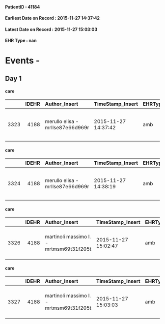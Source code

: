 
#### PatientID : 41184
#### Earliest Date on Record : 2015-11-27 14:37:42
#### Latest Date on Record : 2015-11-27 15:03:03
#### EHR Type : nan

# Events - 

## Day 1

#### care
|      |   IDEHR | Author_Insert                    | TimeStamp_Insert    | EHRType   |   PatientID |   IDGESTIONE_AUSILI |   opt_annulla_consegna | ds_note_x   | dt_Ric_consegna     | opt_ausilio                             |
|-----:|--------:|:---------------------------------|:--------------------|:----------|------------:|--------------------:|-----------------------:|:------------|:--------------------|:----------------------------------------|
| 3323 |    4188 | merullo elisa - mrllse87e66d969r | 2015-11-27 14:37:42 | amb       |       41184 |                3178 |                      0 | urgent      | 2015-11-27 00:00:00 | antid air mattress with compressor # 16 |

#### care
|      |   IDEHR | Author_Insert                    | TimeStamp_Insert    | EHRType   |   PatientID |   IDGESTIONE_AUSILI |   opt_annulla_consegna | ds_note_x   | dt_Ric_consegna     | opt_ausilio                                     |
|-----:|--------:|:---------------------------------|:--------------------|:----------|------------:|--------------------:|-----------------------:|:------------|:--------------------|:------------------------------------------------|
| 3324 |    4188 | merullo elisa - mrllse87e66d969r | 2015-11-27 14:38:19 | amb       |       41184 |                3179 |                      0 | urgent      | 2015-11-27 00:00:00 | electronic articulated bed with side rails # 14 |

#### care
|      |   IDEHR | Author_Insert                           | TimeStamp_Insert    | EHRType   |   PatientID |   IDGESTIONE_AUSILI |   ds_ncons |   opt_annulla_consegna | ds_note_x   | dt_Ric_consegna     | dt_ric_cons_forn    | opt_ausilio                                     |
|-----:|--------:|:----------------------------------------|:--------------------|:----------|------------:|--------------------:|-----------:|-----------------------:|:------------|:--------------------|:--------------------|:------------------------------------------------|
| 3326 |    4188 | martinoli massimo l. - mrtmsm69t31f205t | 2015-11-27 15:02:47 | amb       |       41184 |                3181 |      26602 |                      0 | urgent      | 2015-11-27 00:00:00 | 2015-11-27 00:00:00 | electronic articulated bed with side rails # 14 |

#### care
|      |   IDEHR | Author_Insert                           | TimeStamp_Insert    | EHRType   |   PatientID |   IDGESTIONE_AUSILI |   ds_ncons |   opt_annulla_consegna | ds_note_x   | dt_Ric_consegna     | dt_ric_cons_forn    | opt_ausilio                             |
|-----:|--------:|:----------------------------------------|:--------------------|:----------|------------:|--------------------:|-----------:|-----------------------:|:------------|:--------------------|:--------------------|:----------------------------------------|
| 3327 |    4188 | martinoli massimo l. - mrtmsm69t31f205t | 2015-11-27 15:03:03 | amb       |       41184 |                3182 |      26602 |                      0 | urgent      | 2015-11-27 00:00:00 | 2015-11-27 00:00:00 | antid air mattress with compressor # 16 |


